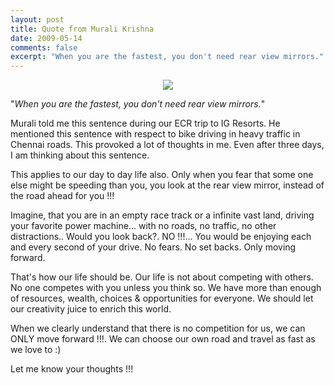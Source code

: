 ```yaml
---
layout: post
title: Quote from Murali Krishna
date: 2009-05-14
comments: false
excerpt: "When you are the fastest, you don't need rear view mirrors."
---
```



<div style="text-align: center;">
	<img src="{{site.url}}/img/driving-motorcycle-sunrise.jpg"/>
</div>  

"*When you are the fastest, you don't need rear view mirrors.*"  

Murali told me this sentence during our ECR trip to IG Resorts. He mentioned this sentence with respect to bike driving in heavy traffic in Chennai roads. This provoked a lot of thoughts in me. Even after three days, I am thinking about this sentence.  

This applies to our day to day life also. Only when you fear that some one else might be speeding than you, you look at the rear view mirror, instead of the road ahead for you !!!  

Imagine, that you are in an empty race track or a infinite vast land, driving your favorite power machine... with no roads, no traffic, no other distractions.. Would you look back?. NO !!!... You would be enjoying each and every second of your drive. No fears. No set backs. Only moving forward.  

That's how our life should be. Our life is not about competing with others. No one competes with you unless you think so. We have more than enough of resources, wealth, choices & opportunities for everyone. We should let our creativity juice to enrich this world.  

When we clearly understand that there is no competition for us, we can ONLY move forward !!!. We can choose our own road and travel as fast as we love to :)  

Let me know your thoughts !!!  

